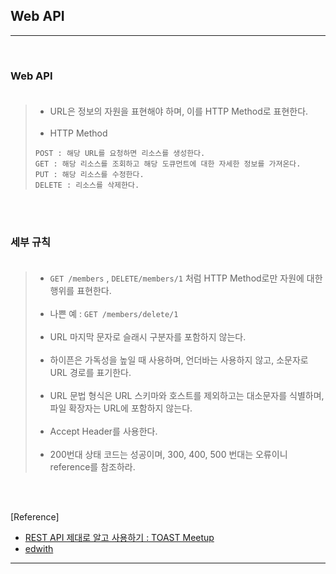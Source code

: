 Web API
-------

---

<br>

### Web API<br><br>

> -	URL은 정보의 자원을 표현해야 하며, 이를 HTTP Method로 표현한다.<br><br>
> -	HTTP Method<br>
>
> ```
> POST : 해당 URL를 요청하면 리소스를 생성한다.
> GET : 해당 리소스를 조회하고 해당 도큐먼트에 대한 자세한 정보를 가져온다.
> PUT : 해당 리소스를 수정한다.
> DELETE : 리소스를 삭제한다.
> ```

<br><br>

### 세부 규칙<br><br>

> -	`GET /members` , `DELETE/members/1` 처럼 HTTP Method로만 자원에 대한 행위를 표현한다.<br><br>
> -	나쁜 예 : `GET /members/delete/1` <br><br>
> -	URL 마지막 문자로 슬래시 구분자를 포함하지 않는다.<br><br>
> -	하이픈은 가독성을 높일 때 사용하며, 언더바는 사용하지 않고, 소문자로 URL 경로를 표기한다.<br><br>
> -	URL 문법 형식은 URL 스키마와 호스트를 제외하고는 대소문자를 식별하며, 파일 확장자는 URL에 포함하지 않는다.<br><br>
> -	Accept Header를 사용한다.<br><br>
> -	200번대 상태 코드는 성공이며, 300, 400, 500 번대는 오류이니 reference를 참조하라.

<br><br>

[Reference]

-	[REST API 제대로 알고 사용하기 : TOAST Meetup](https://meetup.toast.com/posts/92)<br>
-	[edwith](https://www.edwith.org/boostcourse-web/lecture/20654/)

---
